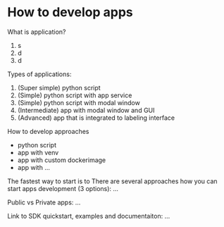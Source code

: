# How to develop apps

What is application?
1. s
2. d
3. d

Types of applications:
1. (Super simple) python script
2. (Simple) python script with app service
3. (Simple) python script with modal window
4. (Intermediate) app with modal window and GUI
4. (Advanced) app that is integrated to labeling interface


How to develop approaches
- python script
- app with venv
- app with custom dockerimage
- app with ...

The fastest way to start is to 
There are several approaches how you can start apps development (3 options): ...


Public vs Private apps: ...

Link to SDK quickstart, examples and documentaiton: ...
